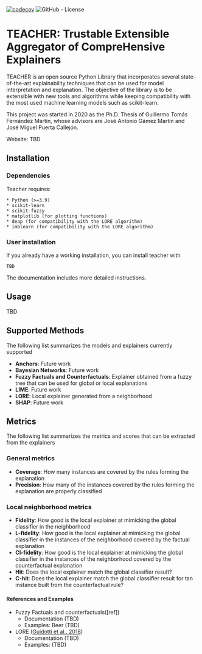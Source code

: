 [![codecov](https://codecov.io/gh/Kaysera/fuzzy-lore/branch/main/graph/badge.svg?token=QFA17A64EW)](https://codecov.io/gh/Kaysera/fuzzy-lore)
![GitHub - License](https://img.shields.io/github/license/Kaysera/fuzzy-lore?logo=github&style=flat&color=green)
# TEACHER: Trustable Extensible Aggregator of CompreHensive Explainers

TEACHER is an open source Python Library that incorporates several state-of-the-art 
explainability techniques that can be used for model interpretation and explanation. 
The objective of the library is to be extensible with new tools and algorithms while 
keeping compatibility with the most used machine learning models such as scikit-learn.

This project was started in 2020 as the Ph.D. Thesis of Guillermo Tomás Fernández Martín,
whose advisors are José Antonio Gámez Martín and José Miguel Puerta Callejón.

Website: TBD

## Installation

### Dependencies

Teacher requires:

    * Python (>=3.9)
    * scikit-learn 
    * scikit-fuzzy
    * matplotlib (for plotting functions)
    * deap (for compatibility with the LORE algorithm)
    * imblearn (for compatibility with the LORE algorithm)

### User installation

If you already have a working installation, you can install teacher with 

```
TBD
```

The documentation includes more detailed instructions.

## Usage

TBD

## Supported Methods

The following list summarizes the models and explainers currently supported
- **Anchors**: Future work
- **Bayesian Networks**: Future work
- **Fuzzy Factuals and Counterfactuals**: Explainer obtained from a fuzzy tree that can be used for global or local explanations
- **LIME**: Future work
- **LORE**: Local explainer generated from a neighborhood
- **SHAP**: Future work
  
## Metrics

The following list summarizes the metrics and scores that can be extracted from the explainers

### General metrics
- **Coverage**: How many instances are covered by the rules forming the explanation
- **Precision**: How many of the instances covered by the rules forming the explanation are properly classified

### Local neighborhood metrics
- **Fidelity**: How good is the local explainer at mimicking the global classifier in the neighborhood
- **L-fidelity**: How good is the local explainer at mimicking the global classifier in the instances of the neighborhood covered by the factual explanation
- **Cl-fidelity**: How good is the local explainer at mimicking the global classifier in the instances of the neighborhood covered by the counterfactual explanation
- **Hit**: Does the local explainer match the global classifier result?
- **C-hit**: Does the local explainer match the global classifier result for tan instance built from the counterfactual rule?

#### References and Examples
- Fuzzy Factuals and counterfactuals([ref])
  - Documentation (TBD)
  - Examples: Beer (TBD)
- LORE ([Guidotti et al., 2018](https://arxiv.org/pdf/1805.10820.pdf))
  - Documentation (TBD)
  - Examples: (TBD)
